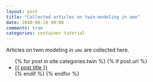 ```yaml
---
layout: post
title: "Collected articles on twin-modeling in umx"
date: 2040-06-10 00:00
comments: true
categories: container tutorial
---
```


<a name="top"></a>
Articles on twin modeling in `umx` are collected here.


<ul>
  {% for post in site.categories.twin %}
	{% if post.url %}
  <li><a href="{{ post.url }}">{{ post.title }}</a></li>
	{% endif %}
  {% endfor %}
</ul>
